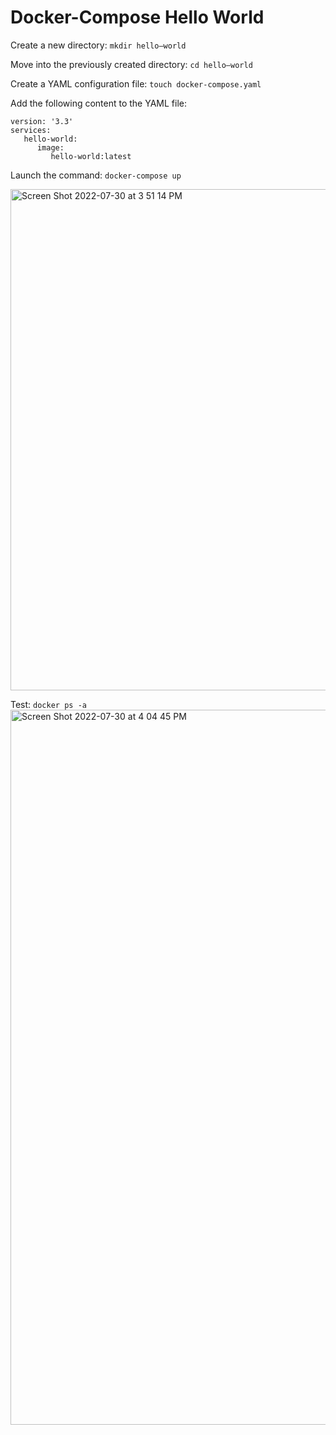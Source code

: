 # Docker-Compose Hello World

Create a new directory: `mkdir hello–world`

Move into the previously created directory: `cd hello–world`

Create a YAML configuration file: `touch docker-compose.yaml`

Add the following content to the YAML file:
```
version: '3.3'
services:
   hello-world:
      image:
         hello-world:latest
```
Launch the command: `docker-compose up`

<img width="802" alt="Screen Shot 2022-07-30 at 3 51 14 PM" src="https://user-images.githubusercontent.com/43518207/181920397-909ca338-37be-4283-99d7-9ad253615be5.png">

Test: `docker ps -a`
<img width="1144" alt="Screen Shot 2022-07-30 at 4 04 45 PM" src="https://user-images.githubusercontent.com/43518207/181920442-9c0c0444-0472-4b11-9dac-4068728f43eb.png">

